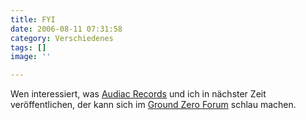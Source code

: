 ```yaml
---
title: FYI
date: 2006-08-11 07:31:58
category: Verschiedenes
tags: []
image: ''

---
```


Wen interessiert, was [Audiac Records](http://www.myspace.com/audiacrecords) und ich in nächster Zeit veröffentlichen, der kann sich im [Ground Zero Forum](http://www.the-groundzero.com/forum/viewtopic.php?id=144) schlau machen.
